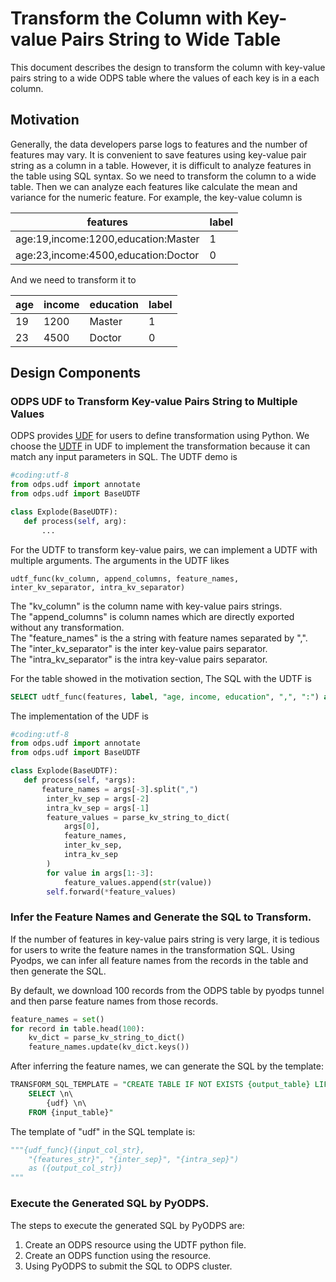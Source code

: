 # Transform the Column with Key-value Pairs String to Wide Table
This document describes the design to transform the column with key-value pairs string to a wide ODPS table where
the values of each key is in a each column.

## Motivation
Generally, the data developers parse logs to features and the number of features may vary. It is convenient to save features using
key-value pair string as a column in a table. However, it is difficult to analyze features in the table using SQL syntax. So we need to transform
the column to a wide table. Then we can analyze each features like calculate the mean and variance for the numeric feature. For example, the key-value column is

| features| label|
|---------|------|
| age:19,income:1200,education:Master | 1 |
| age:23,income:4500,education:Doctor | 0 |

And we need to transform it to 

| age | income | education | label |
|-----|--------|-----------|-------|
| 19  | 1200   | Master    | 1 |
| 23  | 4500   | Doctor    | 0 |


## Design Components

### ODPS UDF to Transform Key-value Pairs String to Multiple Values
ODPS provides [UDF](https://help.aliyun.com/document_detail/73359.html?spm=5176.10695662.1996646101.searchclickresult.759c46d7SD5Hmr#title-mty-z7z-s1j) for users to define transformation using Python. We choose the [UDTF](https://help.aliyun.com/document_detail/73359.html?spm=5176.10695662.1996646101.searchclickresult.759c46d7SD5Hmr#title-d80-lvi-uc7) in UDF to implement the transformation because it can 
match any input parameters in SQL. The UDTF demo is

```python
#coding:utf-8
from odps.udf import annotate
from odps.udf import BaseUDTF

class Explode(BaseUDTF):
   def process(self, arg):
       ...
```

For the UDTF to transform key-value pairs, we can implement a UDTF with multiple arguments. The arguments in the UDTF likes 
```
udtf_func(kv_column, append_columns, feature_names, inter_kv_separator, intra_kv_separator)
```
The "kv_column" is the column name with key-value pairs strings. \
The "append_columns" is column names which are directly exported without any transformation. \
The "feature_names" is the a string with feature names separated by ",". \
The "inter_kv_separator" is the inter key-value pairs separator. \
The "intra_kv_separator" is the intra key-value pairs separator.

For the table showed in the motivation section, The SQL with the UDTF is 
```sql
SELECT udtf_func(features, label, "age, income, education", ",", ":") as (age, income, education, label)  FROM input_table
```

The implementation of the UDF is
```python
#coding:utf-8
from odps.udf import annotate
from odps.udf import BaseUDTF

class Explode(BaseUDTF):
   def process(self, *args):
       feature_names = args[-3].split(",")
        inter_kv_sep = args[-2]
        intra_kv_sep = args[-1]
        feature_values = parse_kv_string_to_dict(
            args[0],
            feature_names,
            inter_kv_sep,
            intra_kv_sep
        )
        for value in args[1:-3]:
            feature_values.append(str(value))
        self.forward(*feature_values)
```

### Infer the Feature Names and Generate the SQL to Transform.
If the number of features in key-value pairs string is very large, it is tedious for users to write the feature names in the transformation SQL.
Using Pyodps, we can infer all feature names from the records in the table and then generate the SQL. 

By default, we download 100 records from the ODPS table by pyodps tunnel and then parse feature names from those records.
```python
feature_names = set()
for record in table.head(100):
    kv_dict = parse_kv_string_to_dict()
    feature_names.update(kv_dict.keys())
```

After inferring the feature names, we can generate the SQL by the template:
```sql
TRANSFORM_SQL_TEMPLATE = "CREATE TABLE IF NOT EXISTS {output_table} LIFECYCLE 7 AS \n\
    SELECT \n\
        {udf} \n\
    FROM {input_table}"
```
The template of "udf" in the SQL template is:
```python
"""{udf_func}({input_col_str},
    "{features_str}", "{inter_sep}", "{intra_sep}")
    as ({output_col_str})
"""
```

### Execute the Generated SQL by PyODPS.
The steps to execute the generated SQL by PyODPS are:
1. Create an ODPS resource using the UDTF python file. 
2. Create an ODPS function using the resource. 
3. Using PyODPS to submit the SQL to ODPS cluster.
